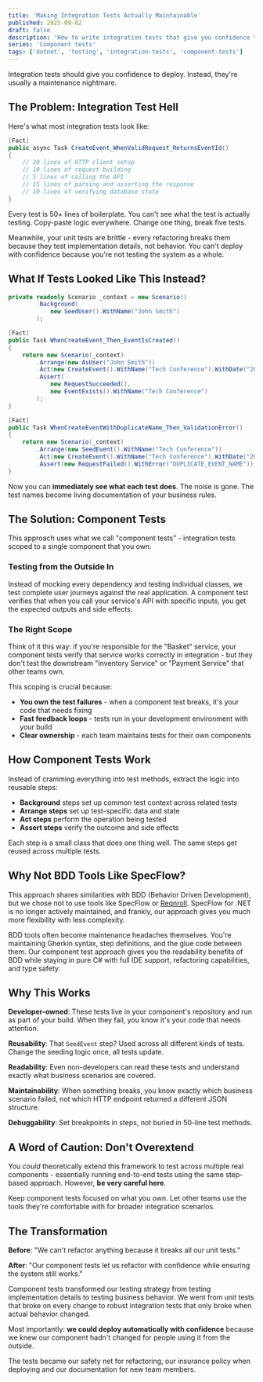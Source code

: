 ```yaml
---
title: 'Making Integration Tests Actually Maintainable'
published: 2025-09-02
draft: false
description: 'How to write integration tests that give you confidence to deploy, not a maintenance nightmare.'
series: 'Component tests'
tags: ['dotnet', 'testing', 'integration-tests', 'component-tests']
---
```


Integration tests should give you confidence to deploy. Instead, they're usually a maintenance nightmare.

## The Problem: Integration Test Hell

Here's what most integration tests look like:

```csharp
[Fact]
public async Task CreateEvent_WhenValidRequest_ReturnsEventId()
{
    // 20 lines of HTTP client setup
    // 10 lines of request building  
    // 5 lines of calling the API
    // 15 lines of parsing and asserting the response
    // 10 lines of verifying database state
}
```

Every test is 50+ lines of boilerplate. You can't see what the test is actually testing. Copy-paste logic everywhere. Change one thing, break five tests.

Meanwhile, your unit tests are brittle - every refactoring breaks them because they test implementation details, not behavior. You can't deploy with confidence because you're not testing the system as a whole.

## What If Tests Looked Like This Instead?

```csharp
private readonly Scenario _context = new Scenario()
        .Background(
            new SeedUser().WithName("John Smith")
        );

[Fact]
public Task WhenCreateEvent_Then_EventIsCreated()
{
    return new Scenario(_context)
        .Arrange(new AsUser("John Smith"))
        .Act(new CreateEvent().WithName("Tech Conference").WithDate("2025-10-15"))
        .Assert(
            new RequestSucceeded(),
            new EventExists().WithName("Tech Conference")
        );
}

[Fact]
public Task WhenCreateEventWithDuplicateName_Then_ValidationError()
{
    return new Scenario(_context)
        .Arrange(new SeedEvent().WithName("Tech Conference"))
        .Act(new CreateEvent().WithName("Tech Conference").WithDate("2025-11-20"))
        .Assert(new RequestFailed().WithError("DUPLICATE_EVENT_NAME"));
}
```

Now you can **immediately see what each test does**. The noise is gone. The test names become living documentation of your business rules.

## The Solution: Component Tests

This approach uses what we call "component tests" - integration tests scoped to a single component that you own.

### Testing from the Outside In

Instead of mocking every dependency and testing individual classes, we test complete user journeys against the real application. A component test verifies that when you call your service's API with specific inputs, you get the expected outputs and side effects.

### The Right Scope

Think of it this way: if you're responsible for the "Basket" service, your component tests verify that service works correctly in integration - but they don't test the downstream "Inventory Service" or "Payment Service" that other teams own.

This scoping is crucial because:
- **You own the test failures** - when a component test breaks, it's your code that needs fixing
- **Fast feedback loops** - tests run in your development environment with your build
- **Clear ownership** - each team maintains tests for their own components

## How Component Tests Work

Instead of cramming everything into test methods, extract the logic into reusable steps:

- **Background** steps set up common test context across related tests
- **Arrange steps** set up test-specific data and state
- **Act steps** perform the operation being tested  
- **Assert steps** verify the outcome and side effects

Each step is a small class that does one thing well. The same steps get reused across multiple tests.

## Why Not BDD Tools Like SpecFlow?

This approach shares similarities with BDD (Behavior Driven Development), but we chose not to use tools like SpecFlow or [Reqnroll](https://reqnroll.net/). SpecFlow for .NET is no longer actively maintained, and frankly, our approach gives you much more flexibility with less complexity.

BDD tools often become maintenance headaches themselves. You're maintaining Gherkin syntax, step definitions, and the glue code between them. Our component test approach gives you the readability benefits of BDD while staying in pure C# with full IDE support, refactoring capabilities, and type safety.

## Why This Works

**Developer-owned**: These tests live in your component's repository and run as part of your build. When they fail, you know it's your code that needs attention.

**Reusability**: That `SeedEvent` step? Used across all different kinds of tests. Change the seeding logic once, all tests update.

**Readability**: Even non-developers can read these tests and understand exactly what business scenarios are covered.

**Maintainability**: When something breaks, you know exactly which business scenario failed, not which HTTP endpoint returned a different JSON structure.

**Debuggability**: Set breakpoints in steps, not buried in 50-line test methods.

## A Word of Caution: Don't Overextend

You *could* theoretically extend this framework to test across multiple real components - essentially running end-to-end tests using the same step-based approach. However, **be very careful here**.

Keep component tests focused on what you own. Let other teams use the tools they're comfortable with for broader integration scenarios.

## The Transformation

**Before**: "We can't refactor anything because it breaks all our unit tests."

**After**: "Our component tests let us refactor with confidence while ensuring the system still works."

Component tests transformed our testing strategy from testing implementation details to testing business behavior. We went from unit tests that broke on every change to robust integration tests that only broke when actual behavior changed.

Most importantly: **we could deploy automatically with confidence** because we knew our component hadn't changed for people using it from the outside.

The tests became our safety net for refactoring, our insurance policy when deploying and our documentation for new team members.
